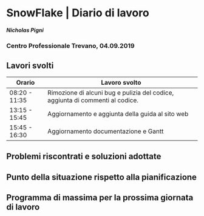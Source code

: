 

# SnowFlake | Diario di lavoro
##### Nicholas Pigni
### Centro Professionale Trevano, 04.09.2019

## Lavori svolti


|Orario        |Lavoro svolto|
|--------------|---------------------------------------|
|08:20 - 11:35 |Rimozione di alcuni bug e pulizia del codice, aggiunta di commenti al codice.|
|13:15 - 15:45 |Aggiornamento e aggiunta della guida al sito web|
|15:45 - 16:30 |Aggiornamento documentazione e Gantt|


##  Problemi riscontrati e soluzioni adottate



##  Punto della situazione rispetto alla pianificazione


## Programma di massima per la prossima giornata di lavoro